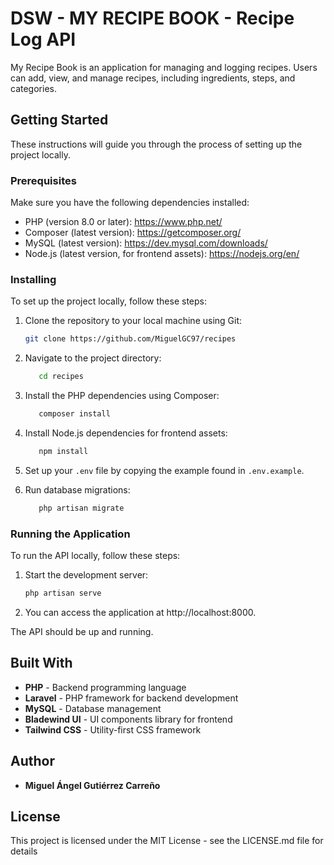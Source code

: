 # DSW - MY RECIPE BOOK - Recipe Log API

My Recipe Book is an application for managing and logging recipes. Users can add, view, and manage recipes, including ingredients, steps, and categories. 

## Getting Started

These instructions will guide you through the process of setting up the project locally.

### Prerequisites

Make sure you have the following dependencies installed:

- PHP (version 8.0 or later): https://www.php.net/
- Composer (latest version): https://getcomposer.org/
- MySQL (latest version): https://dev.mysql.com/downloads/
- Node.js (latest version, for frontend assets): https://nodejs.org/en/

### Installing

To set up the project locally, follow these steps:

   
1. Clone the repository to your local machine using Git:

   ```bash
   git clone https://github.com/MiguelGC97/recipes
   ```

2. Navigate to the project directory:

   ```bash
      cd recipes
   ```

3. Install the PHP dependencies using Composer:

   ```bash
      composer install
   ```
4. Install Node.js dependencies for frontend assets:

   ```bash
      npm install
   ```

5. Set up your ``.env`` file by copying the example found in ``.env.example``.

6. Run database migrations:

   ```bash
      php artisan migrate
   ```

### Running the Application

To run the API locally, follow these steps:

1. Start the development server:

   ```bash
   php artisan serve
   ```

2. You can access the application at http://localhost:8000.


The API should be up and running.

## Built With

- **PHP** - Backend programming language
- **Laravel** - PHP framework for backend development
- **MySQL** - Database management
- **Bladewind UI** - UI components library for frontend
- **Tailwind CSS** - Utility-first CSS framework

## Author

- **Miguel Ángel Gutiérrez Carreño**

## License

This project is licensed under the MIT License - see the LICENSE.md file for details

